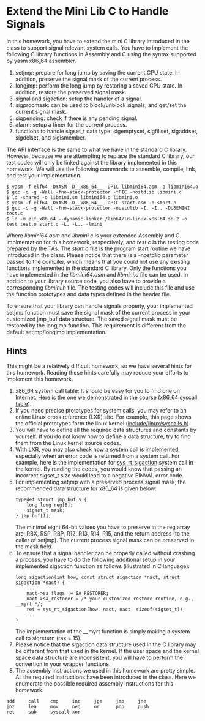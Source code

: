 # Extend the Mini Lib C to Handle Signals
In this homework, you have to extend the mini C library introduced in the class to support signal relevant system calls. You have to implement the following C library functions in Assembly and C using the syntax supported by yasm x86_64 assembler.

1. setjmp: prepare for long jump by saving the current CPU state. In addition, preserve the signal mask of the current process.
2. longjmp: perform the long jump by restoring a saved CPU state. In addition, restore the preserved signal mask.
3. signal and sigaction: setup the handler of a signal.
4. sigprocmask: can be used to block/unblock signals, and get/set the current signal mask.
5. sigpending: check if there is any pending signal.
6. alarm: setup a timer for the current process.
7. functions to handle sigset_t data type: sigemptyset, sigfillset, sigaddset, sigdelset, and sigismember.

The API interface is the same to what we have in the standard C library. However, because we are attempting to replace the standard C library, our test codes will only be linked against the library implemented in this homework. We will use the following commands to assemble, compile, link, and test your implementation.
```
$ yasm -f elf64 -DYASM -D__x86_64__ -DPIC libmini64.asm -o libmini64.o
$ gcc -c -g -Wall -fno-stack-protector -fPIC -nostdlib libmini.c
$ ld -shared -o libmini.so libmini64.o libmini.o
$ yasm -f elf64 -DYASM -D__x86_64__ -DPIC start.asm -o start.o
$ gcc -c -g -Wall -fno-stack-protector -nostdlib -I. -I.. -DUSEMINI test.c
$ ld -m elf_x86_64 --dynamic-linker /lib64/ld-linux-x86-64.so.2 -o test test.o start.o -L. -L.. -lmini
```
Where *libmini64.asm* and *libmini.c* is your extended Assembly and C implmentation for this homework, respectively, and *test.c* is the testing code prepared by the TAs. The *start.o* file is the program start routine we have introduced in the class. Please notice that there is a -nostdlib parameter passed to the compiler, which means that you could not use any existing functions implemented in the standard C library. Only the functions you have implemented in the *libmini64.asm* and *libmini.c* file can be used. In addition to your library source code, you also have to provide a corresponding *libmini.h* file. The testing codes will include this file and use the function prototypes and data types defined in the header file.

To ensure that your library can handle signals properly, your implemented setjmp function must save the signal mask of the current process in your customized jmp_buf data structure. The saved signal mask must be restored by the longjmp function. This requirement is different from the default setjmp/longjmp implementation.

## Hints
This might be a relatively difficult homework, so we have several hints for this homework. Reading these hints carefully may reduce your efforts to implement this homework.
1. x86_64 system call table: It should be easy for you to find one on Internet. Here is the one we demonstrated in the course ([x86_64 syscall table](http://blog.rchapman.org/posts/Linux_System_Call_Table_for_x86_64/)).
2. If you need precise prototypes for system calls, you may refer to an online Linux cross reference (LXR) site. For example, this page shows the official prototypes form the linux kernel ([include/linux/syscalls.h](https://elixir.bootlin.com/linux/v4.16.8/source/include/linux/syscalls.h#L603)).
3. You will have to define all the required data structures and constants by yourself. If you do not know how to define a data structure, try to find them from the Linux kernel source codes.
4. With LXR, you may also check how a system call is implemented, especially when an error code is returned from a system call. For example, here is the implementation for [sys_rt_sigaction](https://elixir.bootlin.com/linux/v4.16.8/source/kernel/signal.c#L3711) system call in the kernel. By reading the codes, you would know that passing an incorrect sigset_t size would lead to a negative EINVAL error code.
5. For implementing setjmp with a preserved process signal mask, the recommended data structure for x86_64 is given below:
    ```
    typedef struct jmp_buf_s {
        long long reg[8];
        sigset_t mask;
    } jmp_buf[1];
    ```
    The minimal eight 64-bit values you have to preserve in the reg array are: RBX, RSP, RBP, R12, R13, R14, R15, and the return address (to the caller of setjmp). The current process signal mask can be preserved in the mask field.
6. To ensure that a signal handler can be properly called without crashing a process, you have to do the following additional setup in your implemented sigaction function as follows (illustrated in C language):
    ```
    long sigaction(int how, const struct sigaction *nact, struct sigaction *oact) {
        ...
        nact->sa_flags |= SA_RESTORER;
        nact->sa_restorer = /* your customized restore routine, e.g., __myrt */;
        ret = sys_rt_sigaction(how, nact, oact, sizeof(sigset_t));
        ...
    }
    ```
    The implementation of the __myrt function is simply making a system call to sigreturn (rax = 15).
7. Please notice that the sigaction data structure used in the C library may be different from that used in the kernel. If the user space and the kernel space data structure are inconsistent, you will have to perform the convertion in your wrapper functions.
8. The assembly instructions we used in this homework are pretty simple. All the required instructions have been introduced in the class. Here we enumerate the possible required assembly instructions for this homework.
```
add     call	cmp	    inc	    jge	    jmp	    jne
jnz	    lea	    mov	    neg	    or	    pop	    push
ret	    sub	    syscall	xor
```